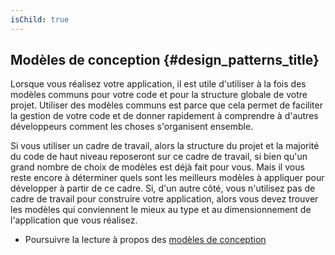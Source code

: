 ```yaml
---
isChild: true
---
```


## Modèles de conception {#design_patterns_title}

Lorsque vous réalisez votre application, il est utile d'utiliser à la fois des modèles communs pour votre code et pour la structure globale de votre projet. Utiliser des modèles communs est  parce que cela permet de faciliter la gestion de votre code et de donner rapidement à comprendre à d'autres développeurs comment les choses s'organisent ensemble.

Si vous utiliser un cadre de travail, alors la structure du projet et la majorité du code de haut niveau reposeront sur ce cadre de travail, si bien qu'un grand nombre de choix de modèles est déjà fait pour vous. Mais il vous reste encore à déterminer quels sont les meilleurs modèles à appliquer pour développer à partir de ce cadre. Si, d'un autre côté, vous n'utilisez pas de cadre de travail pour construire votre application, alors vous devez trouver les modèles qui conviennent le mieux au type et au dimensionnement de l'application que vous réalisez.

* Poursuivre la lecture à propos des [modèles de conception](/pages/Design-Patterns.html)
